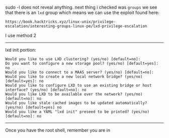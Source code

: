 sudo -l does not reveal anything. next thing i checked was `groups`
we see that there is an `lxd` group which means we can use the exploit found here: 

`https://book.hacktricks.xyz/linux-unix/privilege-escalation/interesting-groups-linux-pe/lxd-privilege-escalation`

I use method 2

---

lxd init portion:

```
Would you like to use LXD clustering? (yes/no) [default=no]: 
Do you want to configure a new storage pool? (yes/no) [default=yes]: no
Would you like to connect to a MAAS server? (yes/no) [default=no]: 
Would you like to create a new local network bridge? (yes/no) [default=yes]: no
Would you like to configure LXD to use an existing bridge or host interface? (yes/no) [default=no]: no
Would you like LXD to be available over the network? (yes/no) [default=no]: no
Would you like stale cached images to be updated automatically? (yes/no) [default=yes] no
Would you like a YAML "lxd init" preseed to be printed? (yes/no) [default=no]: no
```

---

Once you have the root shell, remember you are in 
